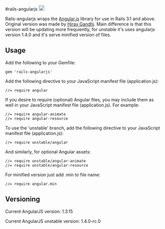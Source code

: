 #rails-angularjs <a href="http://badge.fury.io/rb/rails-angularjs"><img src="https://badge.fury.io/rb/rails-angularjs.svg" alt="Gem Version" height="18"></a>

Rails-angularjs wraps the [Angular.js](http://angularjs.org) library for use in Rails 3.1 and above. Original version was made by [Hirav Gandhi](https://github.com/hiravgandhi/angularjs-rails). Main difference is that this version will be updating more frequiently, for unstable it's uses angularjs version 1.4.0 and it's serve minified version of files.

## Usage

Add the following to your Gemfile:

    gem 'rails-angularjs'

Add the following directive to your JavaScript manifest file (application.js):

    //= require angular

If you desire to require (optional) Angular files, you may include them as well in your JavaScript manifest file (application.js). For example:

    //= require angular-animate
    //= require angular-resource

To use the 'unstable' branch, add the following directive to your JavaScript manifest file (application.js):

    //= require unstable/angular

And similarly, for optional Angular assets:

    //= require unstable/angular-animate
    //= require unstable/angular-resource

For minified version just add .min to file name:

    //= require angular.min

## Versioning

Current AngularJS version: 1.3.15

Current AngularJS unstable version: 1.4.0-rc.0
